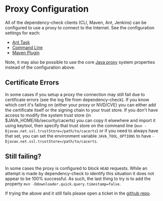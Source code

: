 Proxy Configuration
===================
All of the dependency-check clients (CLI, Maven, Ant, Jenkins) can be configured
to use a proxy to connect to the Internet. See the configuration settings for each:

* [Ant Task](https://jeremylong.github.io/DependencyCheck/dependency-check-ant/configuration.html)
* [Command Line](https://jeremylong.github.io/DependencyCheck/dependency-check-cli/arguments.html)
* [Maven Plugin](https://jeremylong.github.io/DependencyCheck/dependency-check-maven/configuration.html)

Note, it may also be possible to use the core [Java proxy](https://docs.oracle.com/javase/8/docs/technotes/guides/net/proxies.html)
system properties instead of the configuration above.

Certificate Errors
------------------
In some cases if you setup a proxy the connection may still fail due to certificate
errors (see the log file from dependency-check). If you know which cert it's failing 
on (either your proxy or NVD/CVE) you can either add the certificate itself or the 
signing chain to your trust store. If you don't have access to modify the system 
trust store (in $JAVA_HOME/lib/security/cacerts) you can copy it elsewhere and 
import it using keytool, then specify that trust store on the command line 
(`mvn -Djavax.net.ssl.trustStore=/path/to/cacerts`) or if you need to always 
have that set, you can set the environment variable `JAVA_TOOL_OPTIONS` to have 
`-Djavax.net.ssl.trustStore=/path/to/cacerts`.

Still failing?
--------------
In some cases the proxy is configured to block `HEAD` requests. While an attempt
is made by dependency-check to identify this situation it does not appear to be
100% successful. As such, the last thing to try is to add the property 
`mvn -Ddownloader.quick.query.timestamp=false`.

If trying the above and it still fails please open a ticket in the 
[github repo](https://github.com/jeremylong/DependencyCheck/issues).